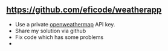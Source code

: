 ## https://github.com/eficode/weatherapp

* Use a private [openweathermap](http://openweathermap.org/) API key.
* Share my solution via github
* Fix code which has some problems
* 
